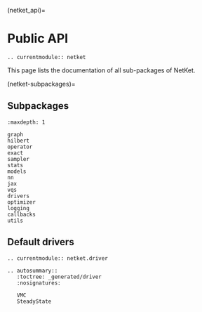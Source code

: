 (netket_api)=

# Public API

```{eval-rst}
.. currentmodule:: netket

```

This page lists the documentation of all sub-packages of NetKet.

(netket-subpackages)=

## Subpackages

```{toctree}
:maxdepth: 1

graph
hilbert
operator
exact
sampler
stats
models
nn
jax
vqs
drivers
optimizer
logging
callbacks
utils

```

## Default drivers

```{eval-rst}
.. currentmodule:: netket.driver

.. autosummary::
   :toctree: _generated/driver
   :nosignatures:

   VMC
   SteadyState

```